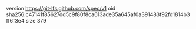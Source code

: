version https://git-lfs.github.com/spec/v1
oid sha256:c47141f85627dd5c9f80f8ca613ade35a645af0a391483f92fd1814b3ff6f3e4
size 379
